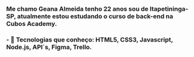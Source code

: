 ### Me chamo Geana Almeida tenho 22 anos sou de Itapetininga-SP, atualmente estou estudando o curso de back-end na Cubos Academy. 
### - 🔭 Tecnologias que conheço: HTML5, CSS3, Javascript, Node.js, API´s, Figma, Trello.


<!--
**Geana-Almeida/Geana-Almeida** is a ✨ _special_ ✨ repository because its `README.md` (this file) appears on your GitHub profile.

Here are some ideas to get you started:

- 🔭 I’m currently working on ...
- 🌱 I’m currently learning ...
- 👯 I’m looking to collaborate on ...
- 🤔 I’m looking for help with ...
- 💬 Ask me about ...
- 📫 How to reach me: ...
- 😄 Pronouns: ...
- ⚡ Fun fact: ...
-->
